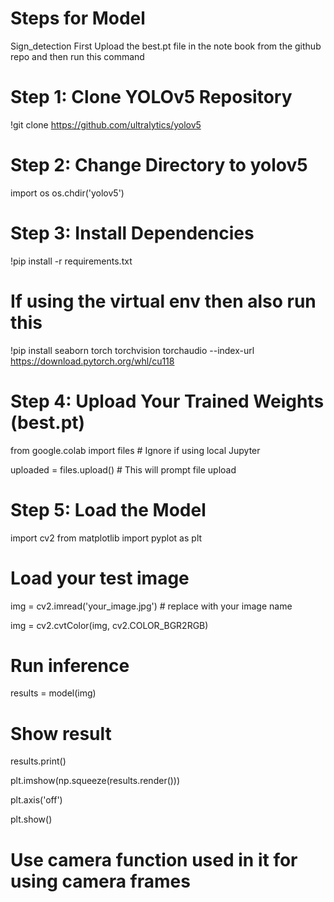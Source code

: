 # Steps for Model 
Sign_detection
First Upload the best.pt file in the note book from the github repo and then run this command 

# Step 1: Clone YOLOv5 Repository
 
!git clone https://github.com/ultralytics/yolov5

# Step 2: Change Directory to yolov5

import os
os.chdir('yolov5')

# Step 3: Install Dependencies

!pip install -r requirements.txt

# If using the virtual env then also run this 

!pip install seaborn torch torchvision torchaudio --index-url https://download.pytorch.org/whl/cu118

# Step 4: Upload Your Trained Weights (best.pt)

from google.colab import files  # Ignore if using local Jupyter

uploaded = files.upload()       # This will prompt file upload

# Step 5: Load the Model
 
 import cv2
from matplotlib import pyplot as plt

# Load your test image
img = cv2.imread('your_image.jpg')  # replace with your image name

img = cv2.cvtColor(img, cv2.COLOR_BGR2RGB)

# Run inference
results = model(img)

# Show result
results.print()

plt.imshow(np.squeeze(results.render()))

plt.axis('off')

plt.show()

# Use camera function used in it for using camera frames 



